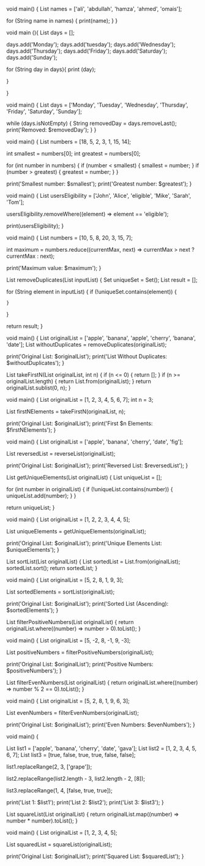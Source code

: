 void main() {
  List<String> names = ['ali', 'abdullah', 'hamza', 'ahmed', 'omais'];

  for (String name in names) {
    print(name);
  }
}

void main (){
  List<String> days = [];
  
    
  days.add('Monday');
  days.add('tuesday');
  days.add('Wednesday');
  days.add('Thursday');
  days.add('Friday');
  days.add('Saturday');
  days.add('Sunday');

  for (String day in days){
    print (day);
  
  }
  
}

void main() {
  List<String> days = ['Monday', 'Tuesday', 'Wednesday', 'Thursday', 'Friday', 'Saturday', 'Sunday'];

 
  while (days.isNotEmpty) {
    String removedDay = days.removeLast();
    print('Removed: $removedDay');
  }
}




void main() {
  List<int> numbers = [18, 5, 2, 3, 1, 15, 14];

  int smallest = numbers[0];
  int greatest = numbers[0];

  for (int number in numbers) {
    if (number < smallest) {
      smallest = number;
    }
    if (number > greatest) {
      greatest = number;
    }
  }

  print('Smallest number: $smallest');
  print('Greatest number: $greatest');
}


void main() {
  List<String> usersEligibility = ['John', 'Alice', 'eligible', 'Mike', 'Sarah', 'Tom'];

  usersEligibility.removeWhere((element) => element == 'eligible');

  print(usersEligibility);
}


void main() {
  List<int> numbers = [10, 5, 8, 20, 3, 15, 7];

  int maximum = numbers.reduce((currentMax, next) => currentMax > next ? currentMax : next);

  print('Maximum value: $maximum');
}



List<String> removeDuplicates(List<String> inputList) {
  Set<String> uniqueSet = Set<String>();
  List<String> result = [];

  for (String element in inputList) {
    if (!uniqueSet.contains(element)) {
     
    }
  }

  return result;
}

void main() {
  List<String> originalList = ['apple', 'banana', 'apple', 'cherry', 'banana', 'date'];
  List<String> withoutDuplicates = removeDuplicates(originalList);

  print('Original List: $originalList');
  print('List Without Duplicates: $withoutDuplicates');
}


List<T> takeFirstN<T>(List<T> originalList, int n) {
  if (n <= 0) {
    return [];
  }
  if (n >= originalList.length) {
    return List.from(originalList);
  }
  return originalList.sublist(0, n);
}

void main() {
  List<int> originalList = [1, 2, 3, 4, 5, 6, 7];
  int n = 3;

  List<int> firstNElements = takeFirstN(originalList, n);

  print('Original List: $originalList');
  print('First $n Elements: $firstNElements');
}


void main() {
  List<String> originalList = ['apple', 'banana', 'cherry', 'date', 'fig'];
  
  List<String> reversedList = reverseList(originalList);

  print('Original List: $originalList');
  print('Reversed List: $reversedList');
}



List<int> getUniqueElements(List<int> originalList) {
  List<int> uniqueList = [];

  for (int number in originalList) {
    if (!uniqueList.contains(number)) {
      uniqueList.add(number);
    }
  }

  return uniqueList;
}

void main() {
  List<int> originalList = [1, 2, 2, 3, 4, 4, 5];
  
  List<int> uniqueElements = getUniqueElements(originalList);

  print('Original List: $originalList');
  print('Unique Elements List: $uniqueElements');
}


List<int> sortList(List<int> originalList) {
  List<int> sortedList = List.from(originalList);
  sortedList.sort();
  return sortedList;
}

void main() {
  List<int> originalList = [5, 2, 8, 1, 9, 3];
  
  List<int> sortedElements = sortList(originalList);

  print('Original List: $originalList');
  print('Sorted List (Ascending): $sortedElements');
}


List<int> filterPositiveNumbers(List<int> originalList) {
  return originalList.where((number) => number > 0).toList();
}

void main() {
  List<int> originalList = [5, -2, 8, -1, 9, -3];
  
  List<int> positiveNumbers = filterPositiveNumbers(originalList);

  print('Original List: $originalList');
  print('Positive Numbers: $positiveNumbers');
}



List<int> filterEvenNumbers(List<int> originalList) {
  return originalList.where((number) => number % 2 == 0).toList();
}

void main() {
  List<int> originalList = [5, 2, 8, 1, 9, 6, 3];
  
  List<int> evenNumbers = filterEvenNumbers(originalList);

  print('Original List: $originalList');
  print('Even Numbers: $evenNumbers');
}


void main() {
  
  List<String> list1 = ['apple', 'banana', 'cherry', 'date', 'gava'];
  List<int> list2 = [1, 2, 3, 4, 5, 6, 7];
  List<bool> list3 = [true, false, true, true, false, false];

  
  list1.replaceRange(2, 3, ['grape']);

  
  list2.replaceRange(list2.length - 3, list2.length - 2, [8]);

  
  list3.replaceRange(1, 4, [false, true, true]);

 
  print('List 1: $list1');
  print('List 2: $list2');
  print('List 3: $list3');
}


List<int> squareList(List<int> originalList) {
  return originalList.map((number) => number * number).toList();
}

void main() {
  List<int> originalList = [1, 2, 3, 4, 5];
  
  List<int> squaredList = squareList(originalList);

  print('Original List: $originalList');
  print('Squared List: $squaredList');
}

